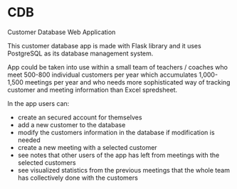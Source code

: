 # CDB
Customer Database Web Application

This customer database app is made with Flask library and it uses PostgreSQL as its database management system.

App could be taken into use within a small team of teachers / coaches who meet 500-800 individual customers per year which accumulates 1,000-1,500 meetings per year and who needs more sophisticated way of tracking customer and meeting information than Excel spredsheet.  

In the app users can:
- create an secured account for themselves
- add a new customer to the database
- modify the customers information in the database if modification is needed
- create a new meeting with a selected customer
- see notes that other users of the app has left from meetings with the selected customers
- see visualized statistics from the previous meetings that the whole team has collectively done with the customers
